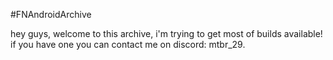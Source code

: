 #FNAndroidArchive

hey guys, welcome to this archive, i'm trying to get most of builds available! if you have one you can contact me on discord: mtbr_29. 
